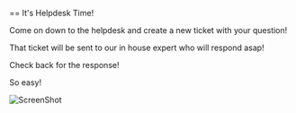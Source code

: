 == It's Helpdesk Time!

Come on down to the helpdesk and create a new ticket with your question!

That ticket will be sent to our in house expert who will respond asap!

Check back for the response!

So easy!

![ScreenShot](https://raw.github.com/{emmath}/{help_desk}/{master}/{public/helpdesk.tiff})
